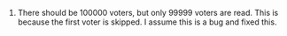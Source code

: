 1. There should be 100000 voters, but only 99999 voters are read.
   This is because the first voter is skipped.
   I assume this is a bug and fixed this.
